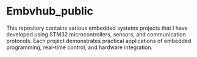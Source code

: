 # Embvhub_public
This repository contains various embedded systems projects that I have developed using STM32 microcontrollers, sensors, and communication protocols. Each project demonstrates practical applications of embedded programming, real-time control, and hardware integration.
